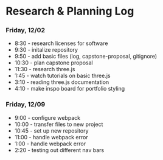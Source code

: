 # Research & Planning Log
### Friday, 12/02
* 8:30 - research licenses for software 
* 9:30 - initalize repository
* 9:50 - add basic files (log, capstone-proposal, gitignore)
* 10:30 - plan capstone proposal
* 11:30 - research three.js
* 1:45 - watch tutorials on basic three.js
* 3:10 - reading three.js documentation
* 4:10 - make inspo board for portfolio styling

### Friday, 12/09
* 9:00 - configure webpack
* 10:00 - transfer files to new project
* 10:45 - set up new repository
* 11:00 - handle webpack error
* 1:00 - handle webpack error
* 2:20 - testing out different nav bars